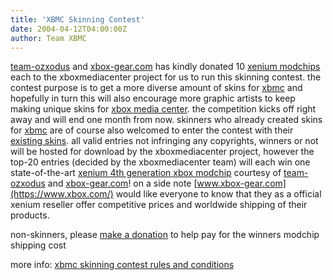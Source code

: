 ```yaml
---
title: 'XBMC Skinning Contest'
date: 2004-04-12T04:00:00Z
author: Team XBMC
---
```

[team-ozxodus](http://www.ozxodus.com) and [xbox-gear.com](https://www.xbox.com/) has kindly donated 10 [xenium modchips](https://www.xbox.com/) each to the xboxmediacenter project for us to run this skinning contest. the contest purpose is to get a more diverse amount of skins for [xbmc](http://www.xboxmediacenter.com) and hopefully in turn this will also encourage more graphic artists to keep making unique skins for [xbox media center](http://www.xboxmediacenter.com). the competition kicks off right away and will end one month from now. skinners who already created skins for [xbmc](http://www.xboxmediacenter.com) are of course also welcomed to enter the contest with their [existing skins](https://allxboxskins.com/). all valid entries not infringing any copyrights, winners or not will be hosted for download by the xboxmediacenter project, however the top-20 entries (decided by the xboxmediacenter team) will each win one state-of-the-art [xenium 4th generation xbox modchip](https://www.xbox.com/) courtesy of [team-ozxodus](http://www.ozxodus.com) and [xbox-gear.com](https://www.xbox.com/)! on a side note [www.xbox-gear.com](https://www.xbox.com/) would like everyone to know that they as a official xenium reseller offer competitive prices and worldwide shipping of their products.

 non-skinners, please [make a donation](https://www.paypal.com/xclick/business=erwin_beckers@hotmail.com&no_shipping=1&item_name=xbmc+skin+contest+donation) to help pay for the winners modchip shipping cost

 more info: [xbmc skinning contest rules and conditions](http://www.xboxmediaplayer.de/cgi-bin/forums/ikonboard.pl?act=st;f=1;t=3115)

 